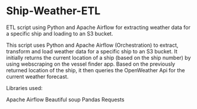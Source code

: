 # Ship-Weather-ETL
ETL script using Python and Apache Airflow for extracting weather data for a specific ship and loading to an S3 bucket.  

This script uses Python and Apache Airflow (Orchestration) to extract, transform and load weather data for a specific ship to an S3 bucket. It initially returns the current location of a ship (based on the ship number) by using webscraping on the vessel finder app. Based on the previously returned location of the ship, it then queries the OpenWeather Api for the current weather forecast. 

Libraries used:

Apache Airflow
Beautiful soup
Pandas
Requests 

